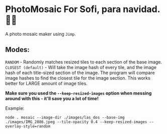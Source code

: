 # PhotoMosaic For Sofi, para navidad. 🎄🎅

A photo mosaic maker using `Jimp`. 

## Modes:

`RANDOM` - Randomly matches resized tiles to each section of the base image.
`CLOSEST (default)` - Will take the image hash of every tile, and the image hash of each title-sized section of the image. The program will compare image hashes to find the closest tile for the image section. This works better for LARGE amount of image tiles.

**Make sure you used the `--keep-resized-images` option when messing around with this - it'll save you a lot of time!**

Example: 

`node . mosaic --image-dir ./images/las_dos --base-img ./images/IMG_2886.jpeg --tile-opacity 0.4 --keep-resized-images --overlay-style=random`
